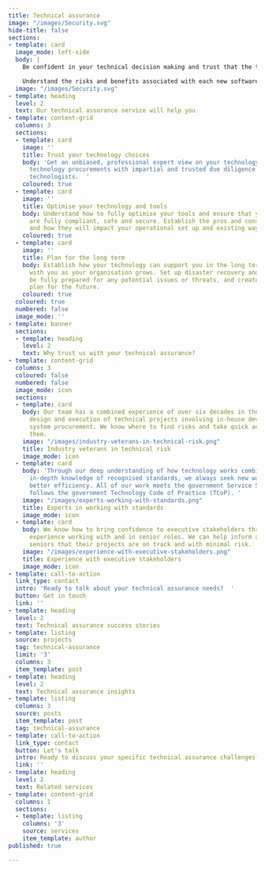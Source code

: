 ```yaml
---
title: Technical assurance
image: "/images/Security.svg"
hide-title: false
sections:
- template: card
  image_mode: left-side
  body: |
    Be confident in your technical decision making and trust that the technology you and your teams are using are fit for purpose, safe and secure, and fully compliant.

    Understand the risks and benefits associated with each new software or system that you are exploring, and establish how to get the most value from them.
  image: "/images/Security.svg"
- template: heading
  level: 2
  text: Our technical assurance service will help you
- template: content-grid
  columns: 3
  sections:
  - template: card
    image: ''
    title: Trust your technology choices
    body: 'Get an unbiased, professional expert view on your technology options. Appraise
      technology procurements with impartial and trusted due diligence from experienced
      technologists.  '
    coloured: true
  - template: card
    image: ''
    title: Optimise your technology and tools
    body: Understand how to fully optimise your tools and ensure that your systems
      are fully compliant, safe and secure. Establish the pros and cons of each system
      and how they will impact your operational set up and existing ways of working.
    coloured: true
  - template: card
    image: ''
    title: Plan for the long term
    body: Establish how your technology can support you in the long term and scales
      with you as your organisation grows. Set up disaster recovery and business continuity,
      be fully prepared for any potential issues or threats, and create a solid technological
      plan for the future.
    coloured: true
  coloured: true
  numbered: false
  image_mode: ''
- template: banner
  sections:
  - template: heading
    level: 2
    text: Why trust us with your technical assurance?
- template: content-grid
  columns: 3
  coloured: false
  numbered: false
  image_mode: icon
  sections:
  - template: card
    body: Our team has a combined experience of over six decades in the planning,
      design and execution of technical projects involving in-house development and
      system procurement. We know where to find risks and take quick action to mitigate
      them.
    image: "/images/industry-veterans-in-technical-risk.png"
    title: Industry veterans in technical risk
    image_mode: icon
  - template: card
    body: 'Through our deep understanding of how technology works combined with our
      in-depth knowledge of recognised standards, we always seek new ways to drive
      better efficiency. All of our work meets the government Service Standards and
      follows the government Technology Code of Practice (TCoP). '
    image: "/images/experts-working-with-standards.png"
    title: Experts in working with standards
    image_mode: icon
  - template: card
    body: We know how to bring confidence to executive stakeholders through our extensive
      experience working with and in senior roles. We can help inform and reassure
      seniors that their projects are on track and with minimal risk.
    image: "/images/experience-with-executive-stakeholders.png"
    title: Experience with executive stakeholders
    image_mode: icon
- template: call-to-action
  link_type: contact
  intro: 'Ready to talk about your technical assurance needs?  '
  button: Get in touch
  link: ''
- template: heading
  level: 2
  text: Technical assurance success stories
- template: listing
  source: projects
  tag: technical-assurance
  limit: '3'
  columns: 3
  item_template: post
- template: heading
  level: 2
  text: Technical assurance insights
- template: listing
  columns: 3
  source: posts
  item_template: post
  tag: technical-assurance
- template: call-to-action
  link_type: contact
  button: Let's talk
  intro: Ready to discuss your specific technical assurance challenges?
  link: ''
- template: heading
  level: 2
  text: Related services
- template: content-grid
  columns: 1
  sections:
  - template: listing
    columns: '3'
    source: services
    item_template: author
published: true

---
```

